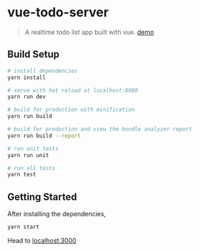 # vue-todo-server

> A realtime todo list app built with vue.
> [demo](https://vue-todo-server-paprjqownm.now.sh)


## Build Setup

``` bash
# install dependencies
yarn install

# serve with hot reload at localhost:8080
yarn run dev

# build for production with minification
yarn run build

# build for production and view the bundle analyzer report
yarn run build --report

# run unit tests
yarn run unit

# run all tests
yarn test
```

## Getting Started
After installing the dependencies,
```bash
yarn start
```
Head to [localhost:3000](http://localhost:3000)
